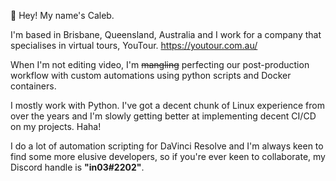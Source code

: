 👋 Hey! My name's Caleb.

I'm based in Brisbane, Queensland, Australia and I work for a company that specialises in virtual tours, YouTour. 
https://youtour.com.au/

When I'm not editing video, I'm ~~mangling~~ perfecting our post-production workflow with custom automations using python scripts and Docker containers.

I mostly work with Python. I've got a decent chunk of Linux experience from over the years and I'm slowly getting better at implementing decent CI/CD on my projects. Haha!

I do a lot of automation scripting for DaVinci Resolve and I'm always keen to find some more elusive developers, so if you're ever keen to collaborate, my Discord handle is **"in03#2202"**.

